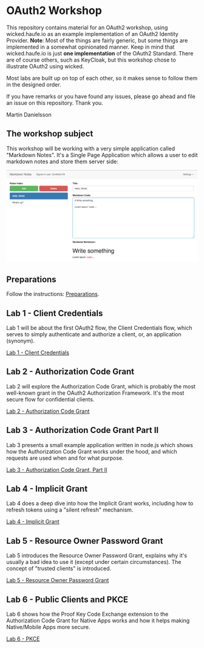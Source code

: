 # OAuth2 Workshop

This repository contains material for an OAuth2 workshop, using wicked.haufe.io as an example implementation of an OAuth2 Identity Provider. **Note**: Most of the things are fairly generic, but some things are implemented in a somewhat opinionated manner. Keep in mind that wicked.haufe.io is just **one implementation** of the OAuth2 Standard. There are of course others, such as KeyCloak, but this workshop chose to illustrate OAuth2 using wicked.

Most labs are built up on top of each other, so it makes sense to follow them in the designed order.

If you have remarks or you have found any issues, please go ahead and file an issue on this repository. Thank you.

Martin Danielsson

## The workshop subject

This workshop will be working with a very simple application called "Markdown Notes". It's a Single Page Application which allows a user to edit markdown notes and store them server side:

![Screenshot Markdown Notes](images/2018-10-24-11-38-19.png)

## Preparations

Follow the instructions: [Preparations](lab0/README.md).

## Lab 1 - Client Credentials

Lab 1 will be about the first OAuth2 flow, the Client Credentials flow, which serves to simply authenticate and authorize a client, or, an application (synonym).

[Lab 1 - Client Credentials](lab1/README.md)

## Lab 2 - Authorization Code Grant

Lab 2 will explore the Authorization Code Grant, which is probably the most well-known grant in the OAuth2 Authorization Framework. It's the most secure flow for confidential clients.

[Lab 2 - Authorization Code Grant](lab2/README.md)

## Lab 3 - Authorization Code Grant Part II

Lab 3 presents a small example application written in node.js which shows how the Authorization Code Grant works under the hood, and which requests are used when and for what purpose.

[Lab 3 - Authorization Code Grant, Part II](lab3/README.md)

## Lab 4 - Implicit Grant

Lab 4 does a deep dive into how the Implicit Grant works, including how to refresh tokens using a "silent refresh" mechanism.

[Lab 4 - Implicit Grant](lab4/README.md)

## Lab 5 - Resource Owner Password Grant

Lab 5 introduces the Resource Owner Password Grant, explains why it's usually a bad idea to use it (except under certain circumstances). The concept of "trusted clients" is introduced.

[Lab 5 - Resource Owner Password Grant](lab5/README.md)

## Lab 6 - Public Clients and PKCE

Lab 6 shows how the Proof Key Code Exchange extension to the Authorization Code Grant for Native Apps works and how it helps making Native/Mobile Apps more secure.

[Lab 6 - PKCE](lab6/README.md)
